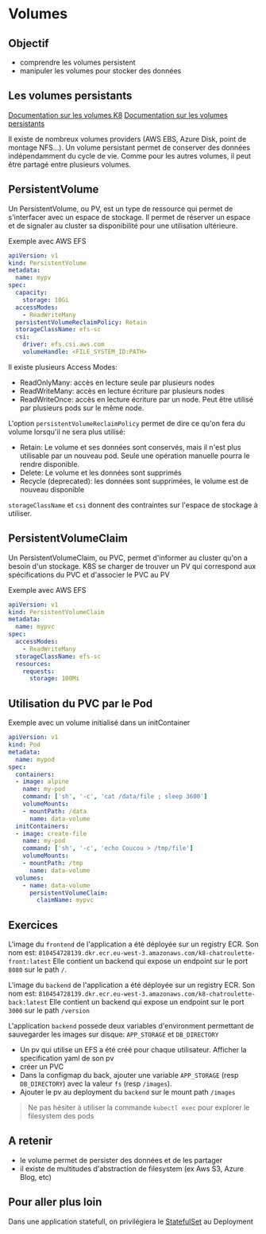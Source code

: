 # Volumes


## Objectif

* comprendre les volumes persistent
* manipuler les volumes pour stocker des données 


## Les volumes persistants 


[Documentation sur les volumes K8](https://kubernetes.io/fr/docs/concepts/storage/volumes/) 
[Documentation sur les volumes persistants](https://kubernetes.io/fr/docs/concepts/storage/persistent-volumes/) 

Il existe de nombreux volumes providers (AWS EBS, Azure Disk, point de montage NFS...).
Un volume persistant permet de conserver des données indépendamment du cycle de vie.
Comme pour les autres volumes, il peut être partagé entre plusieurs volumes.


## PersistentVolume

Un PersistentVolume, ou PV, est un type de ressource qui permet de s'interfacer avec un espace de stockage. 
Il permet de réserver un espace et de signaler au cluster sa disponibilité pour une utilisation ultérieure.

Exemple avec AWS EFS
```yaml
apiVersion: v1
kind: PersistentVolume
metadata:
  name: mypv
spec:
  capacity:
    storage: 10Gi
  accessModes:
    - ReadWriteMany
  persistentVolumeReclaimPolicy: Retain
  storageClassName: efs-sc
  csi:
    driver: efs.csi.aws.com
    volumeHandle: <FILE_SYSTEM_ID:PATH>
```

Il existe plusieurs Access Modes:
* ReadOnlyMany: accès en lecture seule par plusieurs nodes
* ReadWriteMany: accès en lecture écriture par plusieurs nodes
* ReadWriteOnce: accès en lecture écriture par un node. Peut être utilisé par plusieurs pods sur le même node.

L'option `persistentVolumeReclaimPolicy` permet de dire ce qu'on fera du volume lorsqu'il ne sera plus utilisé: 
* Retain: Le volume et ses données sont conservés, mais il n'est plus utilisable par un nouveau pod. Seule une opération manuelle pourra le rendre disponible.
* Delete: Le volume et les données sont supprimés
* Recycle (deprecated): les données sont supprimées, le volume est de nouveau disponible 

`storageClassName` et `csi` donnent des contraintes sur l'espace de stockage à utiliser.

## PersistentVolumeClaim

Un PersistentVolumeClaim, ou PVC, permet d'informer au cluster qu'on a besoin d'un stockage. 
K8S se charger de trouver un PV qui correspond aux spécifications du PVC et d'associer le PVC au PV

Exemple avec AWS EFS
```yaml
apiVersion: v1
kind: PersistentVolumeClaim
metadata:
  name: mypvc
spec:
  accessModes:
    - ReadWriteMany
  storageClassName: efs-sc
  resources:
    requests:
      storage: 100Mi
```

## Utilisation du PVC par le Pod

Exemple avec un volume initialisé dans un initContainer
```yaml
apiVersion: v1
kind: Pod
metadata:
  name: mypod
spec:
  containers:
  - image: alpine
    name: my-pod
    command: ['sh', '-c', 'cat /data/file ; sleep 3600']
    volumeMounts:
    - mountPath: /data
      name: data-volume
  initContainers:
  - image: create-file
    name: my-pod
    command: ['sh', '-c', 'echo Coucou > /tmp/file']
    volumeMounts:
    - mountPath: /tmp
      name: data-volume
  volumes:
    - name: data-volume
      persistentVolumeClaim:
        claimName: mypvc
```

## Exercices 

L'image du `frontend` de l'application a été déployée sur un registry ECR. Son nom est: `810454728139.dkr.ecr.eu-west-3.amazonaws.com/k8-chatroulette-front:latest`
Elle contient un backend qui expose un endpoint sur le port `8080` sur le path `/`.


L'image du `backend` de l'application a été déployée sur un registry ECR. Son nom est: `810454728139.dkr.ecr.eu-west-3.amazonaws.com/k8-chatroulette-back:latest`
Elle contient un backend qui expose un endpoint sur le port `3000` sur le path `/version`

L'application `backend` possede deux variables d'environment permettant de sauvegarder les images sur disque: `APP_STORAGE`  et `DB_DIRECTORY`

* Un pv qui utilise un EFS a été créé pour chaque utilisateur. Afficher la specification yaml de son pv
* créer un PVC
* Dans la configmap du back, ajouter une variable `APP_STORAGE` (resp `DB_DIRECTORY`) avec la valeur `fs` (resp `/images`).
* Ajouter le pv au deployment du `backend` sur le mount path `/images`

> Ne pas hésiter à utiliser la commande `kubectl exec` pour explorer le filesystem des pods

## A retenir 

* le volume permet de persister des données et de les partager
* il existe de multitudes d'abstraction de filesystem (ex Aws S3, Azure Blog, etc)

## Pour aller plus loin

Dans une application statefull, on privilégiera le [StatefulSet](https://kubernetes.io/fr/docs/concepts/workloads/controllers/statefulset/) au Deployment
